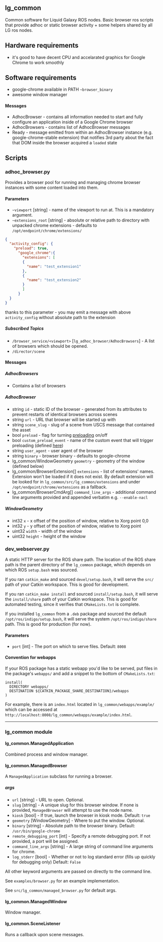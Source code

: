 lg\_common
----------

Common software for Liquid Galaxy ROS nodes. Basic browser ros scripts
that provide adhoc or static browser activity + some helpers shared by
all LG ros nodes.

## Hardware requirements

* it's good to have decent CPU and accelarated graphics for Google
  Chrome to work smoothly

## Software requirements

* google-chrome available in PATH `~browser_binary`
* awesome window manager

#### Messages
- AdhocBrowser - contains all information needed to start and fully
  configure an application inside of a Google Chrome browser
- AdhocBrowsers - contains list of AdhocBrowser messages
- Ready - message emitted from within an AdhocBrowser instance (e.g.
  google-chrome-stable extension) that notifies 3rd party about the fact
that DOM inside the browser acquired a `loaded` state

## Scripts

### adhoc\_browser.py

Provides a browser pool for running and managing chrome browser instances with some content loaded into them.

#### Parameters

* `~viewport` [string] - name of the viewport to run at. This is a mandatory argument.
* `~extensions_root` [string] - absolute or relative path to directory with unpacked chrome extensions - defaults to `/opt/endpoint/chrome/extensions/`

```json
{
  "activity_config": {
    "preload": true,
      "google_chrome":{
        "extensions": [
        {
          "name": "test_extension1"
        },
        {
          "name": "test_extension2"
        }
        ]
      }
  }
}
```

thanks to this parameter - you may emit a message with above `activity_config` without absolute path to the extension

##### Subscribed Topics

* `/browser_service/<viewport>` [`lg_adhoc_browser/AdhocBrowsers`] - A list of browsers which should be opened.
* `/director/scene`

#### Messages

##### AdhocBrowsers

* Contains a list of browsers

##### AdhocBrowser

* string `id` - static ID of the browser - generated from its attributes
  to prevent restarts of identical browsers across scenes
* string `url` - URL that browser will be started up with
* string `scene_slug` - slug of a scene from USCS message that contained
  the asset
* bool `preload` - flag for turning
  [preloading](https://github.com/EndPointCorp/lg_ros_nodes/wiki/Unified-State-Control-System-API#preloading) on/off
* bool `custom_preload_event` - name of the custom event that will
  trigger preloading (defined
[here](https://github.com/EndPointCorp/lg_ros_nodes/tree/master/lg_common/src/lg_common/extensions/ros_window_ready#application-generated-message))
* string `user_agent` - user agent of the browser
* string `binary` - browser binary - defaults to google-chrome
* lg_common/WindowGeometry `geometry` - geometry of the window (defined
  below)
* lg_common/BrowserExtension[] `extensions` - list of extensions' names.
  Extension won't be loaded if it does not exist. By default extension
will be looked for in `lg_common/src/lg_common/extensions` and under
`/opt/endpoint/chrome/extensions` as a fallback.
* lg_common/BrowserCmdArg[] `command_line_args` - additional command
  line arguments provided and appended verbatim e.g. `--enable-nacl`

##### WindowGeometry

- int32 `x` - x offset of the position of window, relative to Xorg point
  0,0
- int32 `y` - y offset of the position of window, relative to Xorg point
- uint32 `width` - width of the window
- uint32 `height` - height of the window

### dev\_webserver.py

A static HTTP server for the ROS share path. The location of the ROS share path is the parent directory of the `lg_common` package, which depends on which ROS `setup.bash` was sourced.

If you ran `catkin_make` and sourced `devel/setup.bash`, it will serve the `src/` path of your Catkin workspace. This is good for development.

If you ran `catkin_make install` and sourced `install/setup.bash`, it will serve the `install/share` path of your Catkin workspace. This is good for automated testing, since it verifies that `CMakeLists.txt` is complete.

If you installed `lg_common` from a `.deb` package and sourced the default `/opt/ros/indigo/setup.bash`, it will serve the system `/opt/ros/indigo/share` path. This is good for production (for now).

#### Parameters

* `port` [int] - The port on which to serve files. Default: `8008`

#### Convention for webapps

If your ROS package has a static webapp you'd like to be served, put files in the package's `webapps/` and add a snippet to the bottom of `CMakeLists.txt`:

    install(
      DIRECTORY webapps/
      DESTINATION ${CATKIN_PACKAGE_SHARE_DESTINATION}/webapps
    )

For example, there is an `index.html` located in `lg_common/webapps/example/` which can be accessed at `http://localhost:8008/lg_common/webapps/example/index.html`.

----------------------

### lg\_common module

#### lg\_common.ManagedApplication

Combined process and window manager.

#### lg\_common.ManagedBrowser

A `ManagedApplication` subclass for running a browser.

##### args

* `url` [string] - URL to open. Optional.
* `slug` [string] - A unique slug for this browser window. If none is provided, `ManagedBrowser` will attempt to use the node name.
* `kiosk` [bool] - If true, launch the browser in kiosk mode. Default: `true`
* `geometry` [WindowGeometry] - Where to put the window. Optional.
* `binary` [string] - Absolute path to the browser binary. Default: `/usr/bin/google-chrome`
* `remote_debugging_port` [int] - Specify a remote debugging port. If not provided, a port will be assigned.
* `command_line_args` [string] - A large string of command line arguments for chrome.
* `log_stderr` [bool] - Whether or not to log standard error (fills up quickly
  for debugging only) Default: `False`

All other keyword arguments are passed on directly to the command line.

See `examples/browser.py` for an example implementation.

See `src/lg_common/managed_browser.py` for default args.

#### lg\_common.ManagedWindow

Window manager.

#### lg\_common.SceneListener

Runs a callback upon scene messages.
